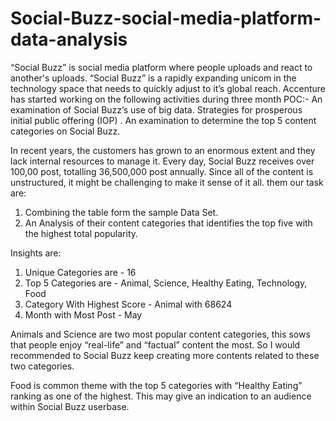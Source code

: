 # Social-Buzz-social-media-platform-data-analysis
“Social Buzz” is social media platform where people uploads and react to another's uploads.
“Social Buzz” is a rapidly expanding  unicom in the technology space that needs to quickly adjust to it’s global reach. 
Accenture has started working on the following activities during three month POC:-
An examination of Social Buzz’s use of big data.
Strategies for prosperous initial public offering (IOP) .
An examination to determine the top 5 content categories on Social Buzz.

In recent years, the customers has grown to an enormous extent and they lack internal resources to manage it.
Every day, Social Buzz receives over 100,00 post, totalling 36,500,000 post annually. Since all of the content is unstructured, it might be challenging to make it sense of it all.
them our task are:
1. Combining the table form the sample Data Set.
2. An Analysis of their content categories that identifies the top five with the highest total popularity.

Insights are:
1. Unique Categories are - 16
2. Top 5 Categories are - Animal, Science, Healthy Eating, Technology, Food
3. Category With Highest Score - Animal with 68624
4. Month with Most Post - May

Animals and Science are two most popular content categories, this sows that people enjoy “real-life” and “factual” content the most. So I would recommended to Social Buzz keep creating more contents related to these two categories.

Food is common theme with the top 5 categories with “Healthy Eating” ranking as one of the highest. This may give an indication to an audience within Social Buzz userbase.

